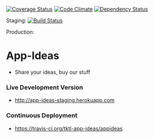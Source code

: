 [![Coverage Status](https://coveralls.io/repos/tktl-app-ideas/appideas/badge.png?branch=development)](https://coveralls.io/r/tktl-app-ideas/appideas?branch=development)
[![Code Climate](https://codeclimate.com/github/tktl-app-ideas/appideas.png)](https://codeclimate.com/github/tktl-app-ideas/appideas) 
[![Dependency Status](https://gemnasium.com/tktl-app-ideas/appideas.png)](https://gemnasium.com/tktl-app-ideas/appideas)

Staging:
[![Build Status](https://travis-ci.org/tktl-app-ideas/appideas.png?branch=development)](https://travis-ci.org/tktl-app-ideas/appideas)

Production:

# App-Ideas
- Share your ideas, buy our stuff

### Live Development Version
- http://app-ideas-staging.herokuapp.com

### Continuous Deployment
- https://travis-ci.org/tktl-app-ideas/appideas  
